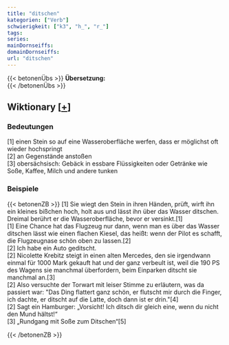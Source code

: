 ```yaml
---
title: "ditschen"
kategorien: ["Verb"]
schwierigkeit: ["k3", "h_", "r_"]
tags:
series:
mainDornseiffs:
domainDornseiffs:
url: "ditschen"
---
```


{{< betonenÜbs >}}
**Übersetzung:**  
{{< /betonenÜbs >}}

## Wiktionary [[+](https://de.wiktionary.org/wiki/ditschen)]

### Bedeutungen
[1] einen Stein so auf eine Wasseroberfläche werfen, dass er möglichst oft wieder hochspringt  
[2] an Gegenstände anstoßen  
[3] obersächsisch: Gebäck in essbare Flüssigkeiten oder Getränke wie Soße, Kaffee, Milch und andere tunken  

### Beispiele
{{< betonenZB >}}
[1]  Sie wiegt den Stein in ihren Händen, prüft, wirft ihn ein kleines bißchen hoch, holt aus und lässt ihn über das Wasser ditschen. Dreimal berührt er die Wasseroberfläche, bevor er versinkt.[1]  
[1] Eine Chance hat das Flugzeug nur dann, wenn man es über das Wasser ditschen lässt wie einen flachen Kiesel, das heißt: wenn der Pilot es schafft, die Flugzeugnase schön oben zu lassen.[2]  
[2] Ich habe ein Auto geditscht.  
[2] Nicolette Krebitz steigt in einen alten Mercedes, den sie irgendwann einmal für 1000 Mark gekauft hat und der ganz verbeult ist, weil die 190 PS des Wagens sie manchmal überfordern, beim Einparken ditscht sie manchmal an.[3]  
[2] Also versuchte der Torwart mit leiser Stimme zu erläutern, was da passiert war: "Das Ding flattert ganz schön, er flutscht mir durch die Finger, ich dachte, er ditscht auf die Latte, doch dann ist er drin."[4]  
[2] Sagt ein Hamburger: „Vorsicht! Ich ditsch dir gleich eine, wenn du nicht den Mund hältst!“  
[3] „Rundgang mit Soße zum Ditschen“[5]  

{{< /betonenZB >}}

